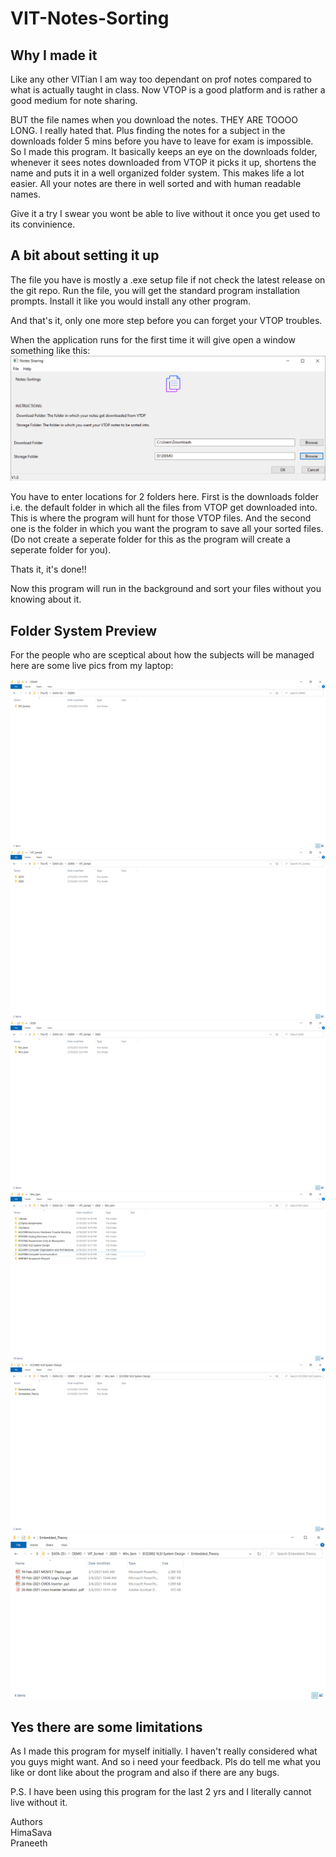 # VIT-Notes-Sorting

## Why I made it

Like any other VITian I am way too dependant on prof notes compared to what is actually taught in class. Now VTOP is a good platform and is rather a good medium for note sharing.

BUT the file names when you download the notes. THEY ARE TOOOO LONG. I really hated that. Plus finding the notes for a subject in the downloads folder 5 mins before you have to leave for exam is impossible. So I made this program.
It basically keeps an eye on the downloads folder, whenever it sees notes downloaded from VTOP it picks it up, shortens the name and puts it in a well organized folder system. This makes life a lot easier. All your notes are there in well sorted and with human readable names.

Give it a try I swear you wont be able to live without it once you get used to its convinience.


## A bit about setting it up

The file you have is mostly a .exe setup file if not check the latest release on the git repo. Run the file, you will get the standard program installation prompts. Install it like you would install any other program.

And that's it, only one more step before you can forget your VTOP troubles.

When the application runs for the first time it will give open a window something like this:
![image](Samples/UI.png) 

You have to enter locations for 2 folders here.
First is the downloads folder i.e. the default folder in which all the files from VTOP get downloaded into. This is where the program will hunt for those VTOP files.
And the second one is the folder in which you want the program to save all your sorted files. (Do not create a seperate folder for this as the program will create a seperate folder for you).

Thats it, it's done!!

Now this program will run in the background and sort your files without you knowing about it.

## Folder System Preview

For the people who are sceptical about how the subjects will be managed here are some live pics from my laptop:

![image](Samples/Dir1.png)
![image](Samples/Dir2.png)
![image](Samples/Dir3.png)
![image](Samples/Dir4.png)
![image](Samples/Dir5.png)
![image](Samples/Dir6.png)

## Yes there are some limitations

As I made this program for myself initially. I haven't really considered what you guys might want. And so i need your feedback. Pls do tell me what you like or dont like about the program and also if there are any bugs.

P.S. I have been using this program for the last 2 yrs and I literally cannot live without it.

Authors    
HimaSava     
Praneeth    
